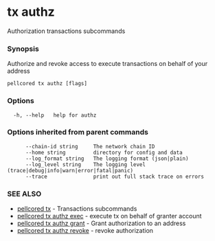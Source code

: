# tx authz

Authorization transactions subcommands

### Synopsis

Authorize and revoke access to execute transactions on behalf of your address

```
pellcored tx authz [flags]
```

### Options

```
  -h, --help   help for authz
```

### Options inherited from parent commands

```
      --chain-id string     The network chain ID
      --home string         directory for config and data 
      --log_format string   The logging format (json|plain) 
      --log_level string    The logging level (trace|debug|info|warn|error|fatal|panic) 
      --trace               print out full stack trace on errors
```

### SEE ALSO

* [pellcored tx](pellcored_tx.md)	 - Transactions subcommands
* [pellcored tx authz exec](pellcored_tx_authz_exec.md)	 - execute tx on behalf of granter account
* [pellcored tx authz grant](pellcored_tx_authz_grant.md)	 - Grant authorization to an address
* [pellcored tx authz revoke](pellcored_tx_authz_revoke.md)	 - revoke authorization

